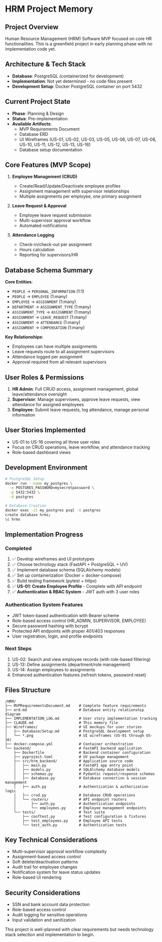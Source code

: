 # HRM Project Memory

## Project Overview
Human Resource Management (HRM) Software MVP focused on core HR functionalities. This is a greenfield project in early planning phase with no implementation code yet.

## Architecture & Tech Stack
- **Database**: PostgreSQL (containerized for development)
- **Implementation**: Not yet determined - no code files present
- **Development Setup**: Docker PostgreSQL container on port 5432

## Current Project State
- **Phase**: Planning & Design
- **Status**: Pre-implementation
- **Available Artifacts**:
  - MVP Requirements Document
  - Database ERD
  - UI Wireframes (US-01, US-02, US-03, US-05, US-06, US-07, US-08, US-10, US-11, US-12, US-13, US-16)
  - Database setup documentation

## Core Features (MVP Scope)
1. **Employee Management (CRUD)**
   - Create/Read/Update/Deactivate employee profiles
   - Assignment management with supervisor relationships
   - Multiple assignments per employee, one primary assignment

2. **Leave Request & Approval**
   - Employee leave request submission
   - Multi-supervisor approval workflow
   - Automated notifications

3. **Attendance Logging**
   - Check-in/check-out per assignment
   - Hours calculation
   - Reporting for supervisors/HR

## Database Schema Summary
**Core Entities**:
- `PEOPLE` → `PERSONAL_INFORMATION` (1:1)
- `PEOPLE` → `EMPLOYEE` (1:many)
- `EMPLOYEE` → `ASSIGNMENT` (1:many)
- `DEPARTMENT` → `ASSIGNMENT_TYPE` (1:many)
- `ASSIGNMENT_TYPE` → `ASSIGNMENT` (1:many)
- `ASSIGNMENT` → `LEAVE_REQUEST` (1:many)
- `ASSIGNMENT` → `ATTENDANCE` (1:many)
- `ASSIGNMENT` → `COMPENSATION` (1:many)

**Key Relationships**:
- Employees can have multiple assignments
- Leave requests route to all assignment supervisors
- Attendance logged per assignment
- Approval required from all relevant supervisors

## User Roles & Permissions
1. **HR Admin**: Full CRUD access, assignment management, global leave/attendance oversight
2. **Supervisor**: Manage supervisees, approve leave requests, view attendance for assigned employees
3. **Employee**: Submit leave requests, log attendance, manage personal information

## User Stories Implemented
- US-01 to US-16 covering all three user roles
- Focus on CRUD operations, leave workflow, and attendance tracking
- Role-based dashboard views

## Development Environment
```bash
# PostgreSQL Setup
docker run --name my_postgres \
  -e POSTGRES_PASSWORD=mysecretpassword \
  -p 5432:5432 \
  -d postgres

# Database Creation
docker exec -it my_postgres psql -U postgres
create database hrms;
\c hrms
```

## Implementation Progress

### Completed
1. ✅ Develop wireframes and UI prototypes
2. ✅ Choose technology stack (FastAPI + PostgreSQL + UV)
3. ✅ Implement database schema (SQLAlchemy models)
4. ✅ Set up containerization (Docker + docker-compose)
5. ✅ Build testing framework (pytest + httpx)
6. ✅ **US-01: Create Employee Profile** - Complete with API endpoint
7. ✅ **Authentication & RBAC System** - JWT auth with 3 user roles

### Authentication System Features
- JWT token-based authentication with Bearer scheme
- Role-based access control (HR_ADMIN, SUPERVISOR, EMPLOYEE)
- Secure password hashing with bcrypt
- Protected API endpoints with proper 401/403 responses
- User registration, login, and profile endpoints

### Next Steps
1. US-02: Search and view employee records (with role-based filtering)
2. US-13: Define assignments (department/role management) 
3. US-14: Assign employees to assignments
4. Enhanced authentication features (refresh tokens, password reset)

## Files Structure
```
/HRM/
├── MVPRequirementsDocument.md    # Complete feature requirements
├── erd.md                        # Database entity relationship diagram
├── IMPLEMENTATION_LOG.md         # User story implementation tracking
├── CLAUDE.md                     # This memory file
├── Wireframes/                   # UI mockups for user stories
│   ├── Database/Setup.md         # PostgreSQL development setup
│   └── *.png                     # UI wireframes (US-01 through US-16)
├── docker-compose.yml            # Container orchestration
└── backend/                      # FastAPI backend application
    ├── Dockerfile                # Backend container configuration
    ├── pyproject.toml            # UV package management
    ├── src/hrm_backend/          # Application source code
    │   ├── main.py               # FastAPI app entry point
    │   ├── models.py             # SQLAlchemy database models
    │   ├── schemas.py            # Pydantic request/response schemas
    │   ├── database.py           # Database connection & session management
    │   ├── auth.py               # Authentication & authorization logic
    │   ├── crud.py               # Database CRUD operations
    │   └── routers/              # API endpoint routers
    │       ├── auth.py           # Authentication endpoints
    │       └── employees.py      # Employee management endpoints
    └── tests/                    # Test suite
        ├── conftest.py           # Test configuration & fixtures
        ├── test_employees.py     # Employee API tests
        └── test_auth.py          # Authentication tests
```

## Key Technical Considerations
- Multi-supervisor approval workflow complexity
- Assignment-based access control
- Soft delete/deactivation patterns
- Audit trail for employee changes
- Notification system for leave status updates
- Role-based UI rendering

## Security Considerations
- SSN and bank account data protection
- Role-based access control
- Audit logging for sensitive operations
- Input validation and sanitization

This project is well-planned with clear requirements but needs technology stack selection and implementation to begin.